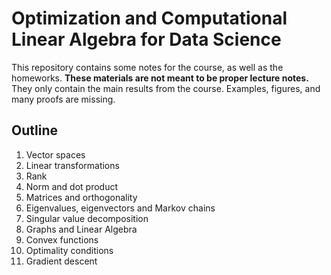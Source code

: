 # Optimization and Computational Linear Algebra for Data Science

This repository contains some notes for the course, as well as the homeworks.
**These materials are not meant to be proper lecture notes.**
They only contain the main results from the course. Examples, figures, and many proofs are missing.

## Outline
1. Vector spaces
2. Linear transformations
3. Rank
4. Norm and dot product
5. Matrices and orthogonality
6. Eigenvalues, eigenvectors and Markov chains
7. Singular value decomposition
8. Graphs and Linear Algebra
9. Convex functions
10. Optimality conditions
11. Gradient descent
